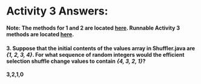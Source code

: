 <h1><b>Activity 3 Answers:<b></h1>

<b>Note: The methods for 1 and 2 are located <a href="https://github.com/SM-APCS/Elevens-18AkbarA/tree/master/ActivityAnswers/Activity3Methods.java">here</a>. Runnable Activity 3 methods are located <a href="https://github.com/SM-APCS/Elevens-18AkbarA/blob/master/Elevens/src/elevens/Activity3Methods.java">here</a>.</b>

<h4>3. Suppose that the initial contents of the values array in Shuffler.java are <i>{1, 2, 3, 4}</i>. For what sequence of random integers would the efficient selection shuffle change values to contain <i>{4, 3, 2, 1}</i>? </h4>

3,2,1,0